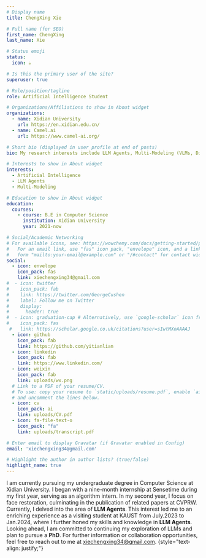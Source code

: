 ```yaml
---
# Display name
title: ChengXing Xie

# Full name (for SEO)
first_name: ChengXing
last_name: Xie

# Status emoji
status:
  icon: ☕️

# Is this the primary user of the site?
superuser: true

# Role/position/tagline
role: Artificial Intelligence Student

# Organizations/Affiliations to show in About widget
organizations:
  - name: Xidian University
    url: https://en.xidian.edu.cn/
  - name: Camel.ai
    url: https://www.camel-ai.org/

# Short bio (displayed in user profile at end of posts)
bio: My research interests include LLM Agents, Multi-Modeling (VLMs, Diffusion).

# Interests to show in About widget
interests:
  - Artificial Intelligence
  - LLM Agents
  - Multi-Modeling

# Education to show in About widget
education:
  courses:
    - course: B.E in Computer Science
      institution: Xidian University
      year: 2021-now

# Social/Academic Networking
# For available icons, see: https://wowchemy.com/docs/getting-started/page-builder/#icons
#   For an email link, use "fas" icon pack, "envelope" icon, and a link in the
#   form "mailto:your-email@example.com" or "/#contact" for contact widget.
social:
  - icon: envelope
    icon_pack: fas
    link: xiechengxing34@gmail.com
#  - icon: twitter
#    icon_pack: fab
#    link: https://twitter.com/GeorgeCushen
#    label: Follow me on Twitter
#    display:
#      header: true
#  - icon: graduation-cap # Alternatively, use `google-scholar` icon from `ai` icon pack
#    icon_pack: fas
 #   link: https://scholar.google.co.uk/citations?user=sIwtMXoAAAAJ
  - icon: github
    icon_pack: fab
    link: https://github.com/yitianlian
  - icon: linkedin
    icon_pack: fab
    link: https://www.linkedin.com/
  - icon: weixin
    icon_pack: fab
    link: uploads/wx.png
  # Link to a PDF of your resume/CV.
  # To use: copy your resume to `static/uploads/resume.pdf`, enable `ai` icons in `params.yaml`,
  # and uncomment the lines below.
  - icon: cv
    icon_pack: ai
    link: uploads/CV.pdf
  - icon: fa-file-text-o
    icon_pack: "fa"
    link: uploads/transcript.pdf

# Enter email to display Gravatar (if Gravatar enabled in Config)
email: 'xiechengxing34@gmail.com'

# Highlight the author in author lists? (true/false)
highlight_name: true
---
```


I am currently pursuing my undergraduate degree in Computer Science at Xidian University. I began with a nine-month internship at Sensetime during my first year, serving as an algorithm intern. In my second year, I focus on face restoration, culminating in the publication of related papers at CVPRW. Currently, I delved into the area of **LLM Agents**. This interest led me to an enriching experience as a visiting student at KAUST from July.2023 to Jan.2024, where I further honed my skills and knowledge in **LLM Agents**. Looking ahead, I am committed to continuing my exploration of LLMs and plan to pursue a **PhD**. For further information or collaboration opportunities, feel free to reach out to me at xiechengxing34@gmail.com.
{style="text-align: justify;"}
